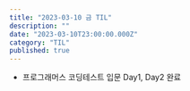 ```yaml
---
title: "2023-03-10 금 TIL"
description: ""
date: "2023-03-10T23:00:00.000Z"
category: "TIL"
published: true
---
```


- 프로그래머스 코딩테스트 입문 Day1, Day2 완료
